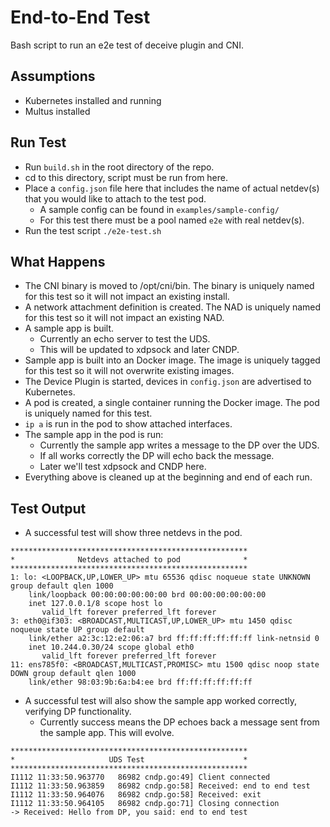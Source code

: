 # End-to-End Test

Bash script to run an e2e test of deceive plugin and CNI.

## Assumptions 
- Kubernetes installed and running
- Multus installed
## Run Test
- Run `build.sh` in the root directory of the repo.
- cd to this directory, script must be run from here.
- Place a `config.json` file here that includes the name of actual netdev(s) that you would like to attach to the test pod.
	- A sample config can be found in `examples/sample-config/`
	- For this test there must be a pool named `e2e` with real netdev(s).
- Run the test script `./e2e-test.sh`
## What Happens
- The CNI binary is moved to /opt/cni/bin. The binary is uniquely named for this test so it will not impact an existing install.
- A network attachment definition is created. The NAD is uniquely named for this test so it will not impact an existing NAD.
- A sample app is built.
	- Currently an echo server to test the UDS.
	- This will be updated to xdpsock and later CNDP.
- Sample app is built into an Docker image. The image is uniquely tagged for this test so it will not overwrite existing images.
- The Device Plugin is started, devices in `config.json` are advertised to Kubernetes.
- A pod is created, a single container running the Docker image. The pod is uniquely named for this test.
- `ip a` is run in the pod to show attached interfaces.
- The sample app in the pod is run:
	- Currently the sample app writes a message to the DP over the UDS.
	- If all works correctly the DP will echo back the message.
	- Later we'll test xdpsock and CNDP here.
- Everything above is cleaned up at the beginning and end of each run.
## Test Output
- A successful test will show three netdevs in the pod.
```
*****************************************************
*              Netdevs attached to pod              *
*****************************************************
1: lo: <LOOPBACK,UP,LOWER_UP> mtu 65536 qdisc noqueue state UNKNOWN group default qlen 1000
    link/loopback 00:00:00:00:00:00 brd 00:00:00:00:00:00
    inet 127.0.0.1/8 scope host lo
       valid_lft forever preferred_lft forever
3: eth0@if303: <BROADCAST,MULTICAST,UP,LOWER_UP> mtu 1450 qdisc noqueue state UP group default
    link/ether a2:3c:12:e2:06:a7 brd ff:ff:ff:ff:ff:ff link-netnsid 0
    inet 10.244.0.30/24 scope global eth0
       valid_lft forever preferred_lft forever
11: ens785f0: <BROADCAST,MULTICAST,PROMISC> mtu 1500 qdisc noop state DOWN group default qlen 1000
    link/ether 98:03:9b:6a:b4:ee brd ff:ff:ff:ff:ff:ff

```
- A successful test will also show the sample app worked correctly, verifying DP functionality.
	- Currently success means the DP echoes back a message sent from the sample app. This will evolve.
```
*****************************************************
*                     UDS Test                      *
*****************************************************
I1112 11:33:50.963770   86982 cndp.go:49] Client connected
I1112 11:33:50.963859   86982 cndp.go:58] Received: end to end test
I1112 11:33:50.964076   86982 cndp.go:58] Received: exit
I1112 11:33:50.964105   86982 cndp.go:71] Closing connection
-> Received: Hello from DP, you said: end to end test
```